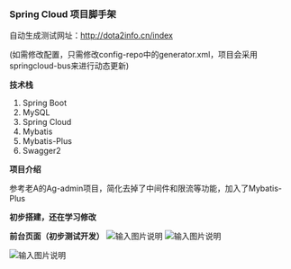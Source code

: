 ###  **Spring Cloud 项目脚手架** 
自动生成测试网址：http://dota2info.cn/index

(如需修改配置，只需修改config-repo中的generator.xml，项目会采用springcloud-bus来进行动态更新)

 **技术栈** 
1. Spring Boot
1. MySQL
1. Spring Cloud
1. Mybatis
1. Mybatis-Plus
1. Swagger2

 **项目介绍**
 
  参考老A的Ag-admin项目，简化去掉了中间件和限流等功能，加入了Mybatis-Plus

 **初步搭建，还在学习修改** 

 **前台页面（初步测试开发）**
![输入图片说明](https://gitee.com/uploads/images/2018/0104/190521_26ae461b_1463938.png "深度截图_选择区域_20180104190513.png")
![输入图片说明](https://gitee.com/uploads/images/2018/0104/190311_a2d9b616_1463938.png "深度截图_选择区域_20180104190140.png") 

![输入图片说明](https://gitee.com/uploads/images/2018/0105/192313_5b896fbe_1463938.png "前端UI.png")